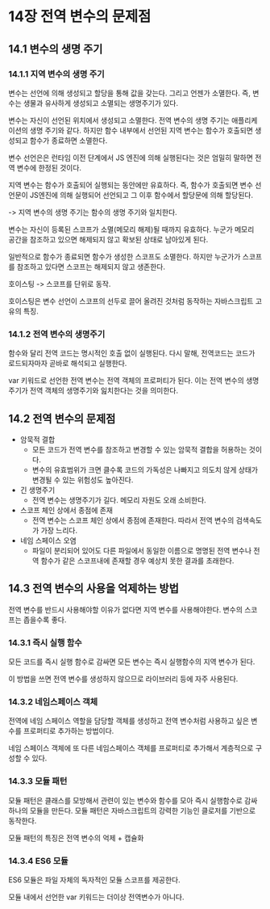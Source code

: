 # 14장 전역 변수의 문제점

## 14.1 변수의 생명 주기

### 14.1.1 지역 변수의 생명 주기

변수는 선언에 의해 생성되고 할당을 통해 값을 갖는다. 그리고 언젠가 소멸한다.
즉, 변수는 생물과 유사하게 생성되고 소멸되는 생명주기가 있다.

변수는 자신이 선언된 위치에서 생성되고 소멸한다. 전역 변수의 생명 주기는 애플리케이션의 생명 주기와 같다. 하지만 함수 내부에서 선언된 지역 변수는 함수가 호출되면 생성되고 함수가 종료하면 소멸한다.

변수 선언은은 런타임 이전 단계에서 JS 엔진에 의해 실행된다는 것은 엄밀히 말하면 전역 변수에 한정된 것이다.

지역 변수는 함수가 호출되어 실행되는 동안에만 유효하다. 즉, 함수가 호출되면 변수 선언문이 JS엔진에 의해 실행되어 선언되고 그 이후 함수에서 할당문에 의해 할당된다.

-> 지역 변수의 생명 주기는 함수의 생명 주기와 일치한다.

변수는 자신이 등록된 스코프가 소멸(메모리 해제)될 때까지 유효하다. 누군가 메모리 공간을 참조하고 있으면 해제되지 않고 확보된 상태로 남아있게 된다.

일반적으로 함수가 종료되면 함수가 생성한 스코프도 소멸한다. 하지만 누군가가 스코프를 참조하고 있다면 스코프는 해제되지 않고 생존한다.

호이스팅 -> 스코프를 단위로 동작.

호이스팅은 변수 선언이 스코프의 선두로 끌어 올려진 것처럼 동작하는 자바스크립트 고유의 특징.

### 14.1.2 전역 변수의 생명주기

함수와 달리 전역 코드는 명시적인 호출 없이 실행된다. 다시 말해, 전역코드는 코드가 로드되자마자 곧바로 해석되고 실행한다.

var 키워드로 선언한 전역 변수는 전역 객체의 프로퍼티가 된다. 이는 전역 변수의 생명주기가 전역 객체의 생명주기와 잂치한다는 것을 의미한다.

## 14.2 전역 변수의 문제점

- 암묵적 결합
  - 모든 코드가 전역 변수를 참조하고 변경할 수 있는 암묵적 결합을 허용하는 것이다.
  - 변수의 유효범위가 크면 클수록 코드의 가독성은 나빠지고 의도치 않게 상태가 변경될 수 있는 위험성도 높아진다.
- 긴 생명주기
  - 전역 변수는 생명주기가 길다. 메모리 자원도 오래 소비한다.
- 스코프 체인 상에서 종점에 존재
  - 전역 변수는 스코프 체인 상에서 종점에 존재한다. 따라서 전역 변수의 검색속도가 가장 느리다.
- 네임 스페이스 오염
  - 파일이 분리되어 있어도 다른 파일에서 동일한 이름으로 명명된 전역 변수나 전역 함수가 같은 스코프내에 존재할 경우 예상치 못한 결과를 초래한다.

## 14.3 전역 변수의 사용을 억제하는 방법

전역 변수를 반드시 사용해야할 이유가 없다면 지역 변수를 사용해야한다.
변수의 스코프는 좁을수록 좋다.

### 14.3.1 즉시 실행 함수

모든 코드를 즉시 실행 함수로 감싸면 모든 변수는 즉시 실행함수의 지역 변수가 된다.

이 방법을 쓰면 전역 변수를 생성하지 않으므로 라이브러리 등에 자주 사용된다.

### 14.3.2 네임스페이스 객체

전역에 네임 스페이스 역할을 담당할 객체를 생성하고 전역 변수처럼 사용하고 싶은 변수를 프로퍼티로 추가하는 방법이다.

네임 스페이스 객체에 또 다른 네임스페이스 객체를 프로퍼티로 추가해서 계층적으로 구성할 수 있다.

### 14.3.3 모듈 패턴

모듈 패턴은 클래스를 모방해서 관련이 있는 변수와 함수를 모아 즉시 실행함수로 감싸 하나의 모듈을 만든다. 모듈 패턴은 자바스크립트의 강력한 기능인 클로저를 기반으로 동작한다.

모듈 패턴의 특징은 전역 변수의 억제 + 캡슐화

### 14.3.4 ES6 모듈

ES6 모듈은 파일 자체의 독자적인 모듈 스코프를 제공한다.

모듈 내에서 선언한 var 키워드는 더이상 전역변수가 아니다.
